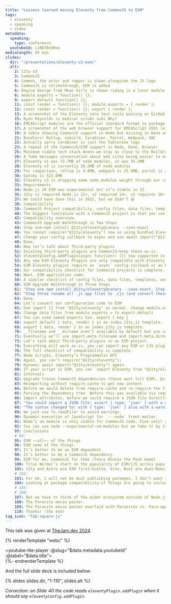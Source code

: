 ```yaml
---
title: "Lessons learned moving Eleventy from CommonJS to ESM"
tags:
  - eleventy
  - speaking
  - video
metadata:
  speaking:
    type: conference
  youtubeId: LsN6TBx9Hxo
medialength: 45 min
slides:
  dir: "/presentations/eleventy-v3-esm/"
  alt:
    2: 11ty v3
    3: CommonJS
    4: Common, the actor and rapper is shown alongside the JS logo
    5: CommonJS is strikethrough, ESM is added
    6: Regina George from Mean Girls is shown riding in a lunar module and says Get in Loser—We’re using Modules now
    8: module.exports = function() {};
    9: export default function() {};
    11: const render = function() {}; module.exports = { render };
    12: const render = function() {}; export { render };
    13: A screenshot of the Eleventy core test suite passing on GitHub actions (1048 tests) on Mac/Linux/Windows
    15: Ryan Reynolds in medical scrubs asks Why?
    16: EMCAScript modules are the official standard format to package JavaScript code for reuse. (via TC39 and the node.js documentation)
    17: A screenshot of the web browser support for EMCAScript 2015 (all green)
    19: A table showing CommonJS support in Node but missing in Deno and the Browser but ESM supported in all.
    21: Bundlers! Rollup, esbuild, Carabiner, Parcel, Webpack, SWC
    22: Actually sorry Carabiner is just the Toblerone logo
    23: A repeat of the CommonJS/ESM support in Node, Deno, Browser
    25: Minimum viable tech stack means we stay as close to the Build/no-build line as possible, avoiding as many dependencies as we can to stick as close to HTML/CSS/JS as we can.
    26: A fake messages conversation about web sites being easier to maintain because they do less!
    27: Eleventy v1 was 72.7MB of node_modules, v2 was 35.2MB
    28: Eleventy v3 is currently 20.2MB of node_modules
    29: For comparison, rollup is 4.8MB, webpack is 25.9MB, parcel is 281.9MB, esbuild is 9.9MB and swc is 47MB.
    30: Gatsby is 523.8MB
    32: Eleventy v3 is dropping some node_modules weight through our community survey results. Handlebars, Pug, Mustache, EJS, and Haml are all unpopular template syntaxes and we’ll move these into plugin-land.
    33: Requirements
    34: Node.js 10 ESM was experimental but it’s stable in 12
    35: 11ty v1 required Node.js 12+, v2 required 14+, v3 requires 18+
    37: We could have done this in 2022, but we didn’t 😅
    38: Compatibility
    39: CommonJS Project compatibility, config files, data files, template files, third party plugins.
    40: The biggest limitation with a CommonJS project is that you can’t require an ESM dependency (which Eleventy is, now)
    42: Compatibility overview.
    43: CommonJS Upgrade Walkthrough in Two Steps
    44: Step one—npm install @11ty/eleventy@canary --save-exact
    46: You cannot require("@11ty/eleventy") now so using bundled Eleventy plugins need to change.
    47: Change your config callback to async and use await import("@11ty/eleventy") to include them instead.
    48: Done.
    50: Now let’s talk about Third-party plugins
    51: Existing third-party plugins are CommonJS—keep these as-is.
    52: eleventyConfig.addPlugin(async function() {}) now supported in Eleventy v3
    53: Any new ESM Eleventy Plugins are only compatible with Eleventy v3
    54: ESM Eleventy plugins require an `async` config callback or an ESM configuration file—both of which are only supported in Eleventy v3
    56: Our compatibility checklist for CommonJS projects is complete.
    58: Next, ESM application code.
    59: A similar checklist of config files, data files, templates, and plugins.
    60: ESM Upgrade Walkthrough in Three Steps
    61: "Step one npm install @11ty/eleventy@canary --save-exact, Step two add type: 'module' to your package.json. All .js files in your project are now assumed to be ESM."
    62: "Step three rename all .js app files to .cjs (and convert these over to ESM as-needed or not at all)"
    63: Done.
    64: Let’s convert our configuration code to ESM
    65: Use import {} from "@11ty/eleventy" as normal. Change module.exports = to export.default
    66: Change data files from module.exports = to export.default
    67: You can used named exports too. export { key }
    68: export default { data, render } in an index.11ty.js template.
    69: export { data, render } in an index.11ty.js template.
    70: __filename and __dirname aren’t available by default but you can use import.meta.url and fileURLToPath to recreate these.
    71: Eventually we’ll use import.meta.filename and import.meta.dirname (not yet stable as of Node 21)
    73: Let’s talk about Third-party plugins in an ESM project.
    74: Everything will work as-is, you can import any ESM or CJS plugin from an ESM config file. Access to all the things!
    76: The full checklist of compatibility is complete.
    77: Node Scripts, Eleventy’s Programmatic API
    78: Again, you can’t require("@11ty/eleventy");
    79: Dynamic await import("@11ty/eleventy") again.
    80: If your script is ESM, you can `import Eleventy from "@11ty/eleventy"` directly.
    81: Internals
    82: Upgrade frozen CommonJS dependencies (these went full ESM), @sindresorhus/slugify, multimatch, bcp-47-normalize
    83: Reimporting without require.cache to get new content
    84: Before we would delete from require.cache and re-require the file. Now we await import with a cache buster URL parameter.
    85: Parsing the dependency tree. Before this was available via require.cache. Now we parse the JS with acorn (but it only happens for --serve/--watch)
    86: Import attributes, before we could require a JSON file directly. You can’t await import a JSON file now.
    87: "You could import a JSON file: assert { type: 'json' } with a warning"
    88: "The syntax changed to: with { type: 'json' } also with a warning"
    89: We just use fs.readFile* to avoid warnings.
    90: Dynamic execution of JavaScript for `---node` front matter.
    91: Node’s vm module is only stable for CommonJS code. Fine until you try to `import` something.
    92: You can use node --experimental-vm-modules but we fake it by transforming `import` to dynamic `import()` until this is stable.
    93: Conclusions
    # 94:
    95: ESM ~~all~~ of the things
    96: ESM some of the things.
    97: It’s better to be an ESM dependent.
    98: It’s better to be a CommonJS dependency.
    99: ESM for me, CommonJS for thee (fancy Winnie the Pooh meme)
    100: Titus Wormer’s chart on the popularity of ESM/CJS across popular npm packages. November 2023 had 68.8% CJS, 12.9% Faux, 7.5% Dual, 10.8% ESM
    101: 11ty and Astro are ESM first—Svelte, Vite, Nuxt are dual—Remix and Gatsby are faux—Next.js is CJS.
    # 102:
    103: For me, I will not be dual publishing packages. I don’t want the overhead.
    104: Looking at package compatibility—if things are going to include you, it’s tempting to use CommonJS . If you’re going to use other things, it’s better to be ESM.
    # 105:
    # 106:
    107: But we have to think of the wider ecosystem outside of Node.js (other runtimes and the Browser).
    108: The Parasite movie poster.
    109: The Parasite movie poster overlaid with Parasites vs. Para-apps.
    110: Thanks! (the end)
tag_icon: "fab:square-js"
---
```

This talk was given at [TheJam.dev 2024](/web/thejam/).

{% renderTemplate "webc" %}<div><youtube-lite-player :@slug="$data.metadata.youtubeId" :@label="$data.title"></youtube-lite-player></div>{%- endrenderTemplate %}

And the full slide deck is included below:

{% slides slides.dir, "1-110", slides.alt %}

_Correction: on Slide 40 the code reads `eleventyPlugin.addPlugin` when it should say `eleventyConfig.addPlugin`._